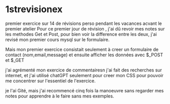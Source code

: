 # 1strevisionex
premier exercice sur 14 de révisions perso pendant les vacances acvant le premier atelier 
Pour ce premier jour de révision , j'ai dû revoir mes notes sur les methodes Get et Post, pour bien voir la
difference entre les deux, j'ai revisé mon premier cours mysql sur le formulaire.

Mais mon premier exercice consistait seulement à creer un formulaire de contact (nom,email,message) et ensuite
afficher les données avec $_POST et $_GET

j'ai agrémenté mon exercice de commentairesn j'ai fait des recherches sur internet, et j'ai utilisé chatGPT seulement pour 
creer mon CSS pour pouvoir me concentrer sur l'essentiel de l'exercice.

je l'ai Gité, mais j'ai recommencé cinq fois la manoeuvre sans regarder mes notes pour apprendre à le faire sans mes exemples.
